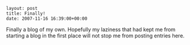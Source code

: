 ```
layout: post
title: Finally!
date: 2007-11-16 16:39:00+00:00
```

Finally a blog of my own. Hopefully my laziness that had kept me from starting a blog in the first place will not stop me from posting entries here.
